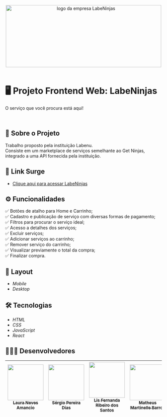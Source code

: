 <div align="center">
<img src="https://user-images.githubusercontent.com/98998030/163635736-de534bc0-4820-4ffe-a52e-c6100657d82b.png" alt="logo da empresa LabeNinjas" width="500px" height="200px"/>
</div> <br/>

# 🖥️ Projeto Frontend Web: LabeNinjas

O serviço que você procura está aqui! 

<br/>

## :page_facing_up: Sobre o Projeto
Trabalho proposto pela instituição Labenu. 
<br/>
Consiste em um marketplace de serviços semelhante ao Get Ninjas, integrado a uma API fornecida pela instituição.

## :link: Link Surge 
- [Clique aqui para acessar LabeNinjas](https://labeninjas-grupo1.surge.sh/)

## ⚙️ Funcionalidades
✅ Botões de atalho para Home e Carrinho; <br/>
✅ Cadastro e publicação de serviço com diversas formas de pagamento; <br/>
✅ Filtros para procurar o serviço ideal; <br/>
✅ Acesso a detalhes dos serviços; <br/>
✅ Excluir serviços; <br/>
✅ Adicionar serviços ao carrinho; <br/>
✅ Remover serviço do carrinho; <br/>
✅ Visualizar previamente o total da compra; <br/>
✅ Finalizar compra.

## 🎨 Layout
- *Mobile*
- *Desktop*

## 🛠 Tecnologias
- *HTML*
- *CSS*
- *JavaScript*
- *React*

## 👨🏻‍💻 Desenvolvedores

| [<img src="https://avatars.githubusercontent.com/u/98964160?v=4" width=115><br><sub>Laura Neves Amancio</sub>](https://github.com/lauraamancio) | [<img src="https://avatars.githubusercontent.com/u/99135090?v=4" width=115><br><sub>Sérgio Pereira Dias</sub>](https://github.com/Sergiopdias) |  [<img src="https://avatars.githubusercontent.com/u/99182969?v=4" width=115><br><sub>Lis Fernanda Ribeiro dos Santos</sub>](https://github.com/lisfribeiro) | [<img src="https://avatars.githubusercontent.com/u/98998030?v=4" width=115><br><sub>Matheus Martinelle Barros</sub>](https://github.com/MatthsMB) | [<img src="https://avatars.githubusercontent.com/u/98185968?v=4" width=115><br><sub>María Belén Caldez</sub>](https://github.com/mariabelencaldez) |
| :---: | :---: | :---: | :---: | :---: |
